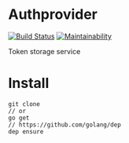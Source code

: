 # Authprovider

[![Build Status](https://travis-ci.org/ildarusmanov/authprovider.svg?branch=master)](https://travis-ci.org/ildarusmanov/authprovider)
[![Maintainability](https://api.codeclimate.com/v1/badges/a10ad1286a592257b2b1/maintainability)](https://codeclimate.com/github/ildarusmanov/authprovider/maintainability)

Token storage service

# Install
```
git clone 
// or
go get
// https://github.com/golang/dep
dep ensure
```